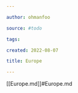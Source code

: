 ```yaml
---

author: ohmanfoo

source: #todo

tags: 

created: 2022-08-07

title: Europe

---
```

[[Europe.md]]#Europe.md